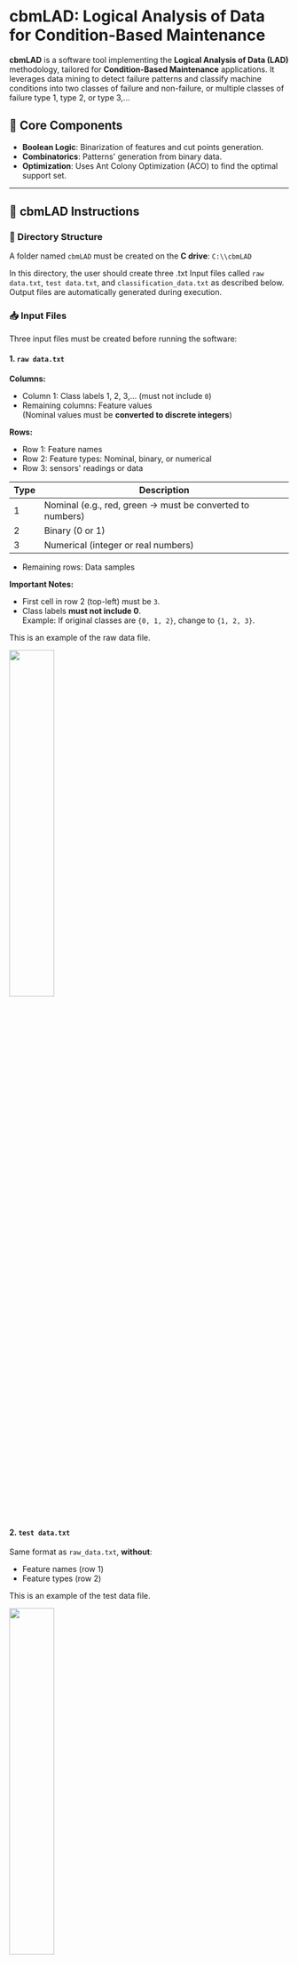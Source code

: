 # cbmLAD: Logical Analysis of Data for Condition-Based Maintenance

**cbmLAD** is a software tool implementing the **Logical Analysis of Data (LAD)** methodology, tailored for **Condition-Based Maintenance** applications. It leverages data mining to detect failure patterns and classify machine conditions into two classes of failure and non-failure, or multiple classes of failure type 1, type 2, or type 3,...

## 🔧 Core Components

- **Boolean Logic**: Binarization of features and cut points generation.
- **Combinatorics**: Patterns' generation from binary data.
- **Optimization**: Uses Ant Colony Optimization (ACO) to find the optimal support set.

---

## 📁 cbmLAD Instructions

### 📂 Directory Structure

A folder named `cbmLAD` must be created on the **C drive**: `C:\\cbmLAD`

In this directory, the user should create three .txt Input files called `raw data.txt`, `test data.txt`, and `classification_data.txt` as described below. 
Output files are automatically generated during execution.

### 📥 Input Files

Three input files must be created before running the software:

#### 1. `raw data.txt`

**Columns:**
- Column 1: Class labels 1, 2, 3,... (must not include `0`)
- Remaining columns: Feature values  
  (Nominal values must be **converted to discrete integers**)

**Rows:**
- Row 1: Feature names
- Row 2: Feature types: Nominal, binary, or numerical
- Row 3: sensors' readings or data

| Type | Description |
|------|-------------|
| 1    | Nominal (e.g., red, green → must be converted to numbers) |
| 2    | Binary (0 or 1) |
| 3    | Numerical (integer or real numbers) |

- Remaining rows: Data samples

**Important Notes:**
- First cell in row 2 (top-left) must be `3`.
- Class labels **must not include 0**.  
  Example: If original classes are `{0, 1, 2}`, change to `{1, 2, 3}`.

This is an example of the raw data file.

<img src="Images/rawdata.png" style="width:40%;"> 

#### 2. `test data.txt`

Same format as `raw_data.txt`, **without**:
- Feature names (row 1)
- Feature types (row 2)

This is an example of the test data file.

<img src="Images/testdata.png" style="width:40%;"> 

#### 3. `classification_data.txt`

Same format as `test_data.txt`, **without**:
- First column (class labels)

This is an example of a classification data file.

<img src="Images/classificationdata.png" style="width:35%;"> 

## 📤 Output Files

For each operation performed by cbmLAD (training, testing, and classification), specific output `.txt` files are generated and saved in the working directory `C:\\cbmLAD`.

### 🔧 4.1 Training Results

The training operation produces the following files:

- **Class names.txt**: Lists all class labels present in the dataset.
- **Duplicated and Ignored Observations.txt**: Identifies and excludes duplicated or invalid rows.
- **Characteristics of the generated patterns.txt**: Summarizes details about each generated pattern, such as coverage, relative prevalence, and weight. The following figure shows an example.

<img src="Images/Caracpatterns.png" style="width:45%;"> 

- **Binary data.txt**: This file includes the binary attributes that resulted from the binarization process. The following figure shows an example. 

<img src="Images/binarydata.png" style="width:45%;"> 

- **Coverage of Multi-Class Patterns.txt**: Indicates the observations in which the patterns generated for each class were found and includes their weights. Patterns with high weights cover more observations, thus have more explanatory power than patterns with low weights.

<img src="Images/coveragepatterns.png" style="width:45%;"> 

- **Patterns interpreted.txt**: Provides a readable representation of patterns for each class using feature names and values, connected by logical AND operation.

<img src="Images/patternsinterpreted.png" style="width:30%;"> 

- **Cut points.txt**: Shows the thresholds (cut points) used to convert numeric and nominal values into binary form.

<img src="Images/cutpoints.png" style="width:35%;"> 
  
- **Results.txt**: The core output file that summarizes the input data and the final patterns for each class, including their weights and coverages. The order of class operations is determined by which class is internally treated by cbmLAD first.

<img src="Images/trainingresults.png" style="width:60%;"> 

### 🧪 4.2 Testing Results

After the testing process, cbmLAD generates:

- **Testing results.txt**: This file contains:
  - The predicted class for each test observation.
  - The discriminant scores that indicate how strongly the membership of an observation is to one of the classes
  - The overall accuracy of the test predictions.
    
This is an example of the testing results file related to binary classification using the OVA method. To clarify the presented information, we explain the results corresponding to the first observation. The values highlighted in blue and red represent the discriminant scores for class 1 and class 2, respectively. Since the discriminant score for class 1 is higher, the observation is predicted as class 1, even though it was originally labeled as class 2.

Next, we examine the patterns covering this observation. Two patterns are involved, both associated with class 1: pattern [1]1 and pattern [1]2. Their respective weights, 0.24 for [1]1 and 0.76 for [1]2, are provided in the file named **Coverage of Multi-Class Patterns.txt**. The sum of these weights is 1, which corresponds to the discriminant score for class 1. Since no pattern related to class 2 covers this observation, the discriminant score for class 2 is 0. The definitions of these patterns can be found in the file named **Patterns interpreted.txt**.

<img src="Images/testresultsnew.png" style="width:70%;"> 

Another example is provided for a multi-class classification problem using the OVO method. In this case, the target variable consists of four classes. The line labeled **Classes scores** displays the discriminant scores for each class. Since the highest score corresponds to class 4, the first observation is predicted as belonging to class 4.

The following line lists the patterns that cover this observation. For class 4 specifically, five patterns are involved: [4V2]1, [4V1]1, [4V1]2, [4V3]1, and [4V3]2. Their respective weights—0.947368, 0.782609, 0.217391, 0.666667, and 0.333333—are provided in the file named **Coverage of Multi-Class Patterns.txt**. The sum of these weights is 2.947368, which corresponds to the discriminant score for class 4. The definitions of these patterns can be found in **Patterns interpreted.txt**.

<img src="Images/testresultsovo.png" style="width:70%;"> 

- **Confusion Matrix.txt**: Displays the confusion matrix, which summarizes prediction performance during testing by showing the number of instances correctly and incorrectly classified for each class.

  - The rows represent the actual classes.

  - The columns represent the predicted classes.

  - Each cell shows the count of observations falling into that actual-predicted pair.

  Interpretation:

  - True Positives (TP): Instances that actually belong to Class 1 and were correctly predicted as Class 1.

  - False Positives (FP): Instances that actually belong to Class 2 but were incorrectly predicted as Class 1.

  - False Negatives (FN): Instances that actually belong to Class 1 but were incorrectly predicted as Class 2.

  - True Negatives (TN): Instances that actually belong to Class 2 and were correctly predicted as Class 2 (i.e., correctly not predicted as Class 1).

  <img src="Images/confusionmatrixelements.png" style="width:40%;"> 

  This is an example of confusion matrix results.

  <img src="Images/confusionmatrix.png" style="width:35%;"> 

- **Confused Observations.txt**: Lists specific testing observations that were misclassified or inconsistently covered by patterns.

<img src="Images/confusedobs.png" style="width:35%;"> 

### 🧮 4.3 Classification Results

When performing classification (on new, unlabeled data), cbmLAD generates:

- **Classification results.txt**: This file provides:
  - Predicted class labels for new observations.
  - Discriminant scores for each possible class.
  - The patterns used to justify each classification.

This is an example of the classification results file.

<img src="Images/classificationresults.png" style="width:40%;"> 

---

## 🧠 Pattern Generation Methods: One-vs-All (OVA) and One-vs-One (OVO)

cbmLAD supports two major strategies for handling **multiclass** problems: **One-vs-One (OVO)** and **One-vs-All (OVA)**.
For a given K-class dataset:
  - **OVO** assumes that there exists a separator between any two classes and builds **K(K−1)/2 binary classifiers**.
  - **OVA** assumes the existence of a single separator between each class $i$ and all other classes, and builds **K binary classifiers**.

For example **k=4**:

### 🟢 One-vs-All (OVA)

- Each class is compared **against all other classes combined**.
- A set of patterns is generated for classes 1, 2, 3, and 4, denoted respectively as $P_1$, $P_2$, $P_3$, and $P_4$:
  - $P_1 = (P_{11}, P_{12}, P_{13}, P_{14}, P_{15}, \ldots)$
  - $P_2 = (P_{21}, P_{22}, P_{23}, P_{24}, P_{25}, \ldots)$
  - $P_3 = (P_{31}, P_{32}, P_{33}, P_{34}, P_{35}, \ldots)$
  - $P_4 = (P_{41}, P_{42}, P_{43}, P_{44}, P_{45}, \ldots)$
    
![OVA Illustration](Images/OVA4.png)

---

### 🔵 One-vs-One (OVO)

- Each class is compared **against one other class at a time**.
 A set of patterns is generated for each binary comparison:
  - $P_{1v2}, P_{1v3}, P_{1v4}, P_{2v3}, P_{2v4}, P_{3v4}$

![OVO Illustration](Images/OVO4.png)

---

### 🔎 Notes

- **Binary classes:** The **OVA** method is used.
- **Multiclass:** Both **OVA** and **OVO** methods can be applied.

To perform training, classification, and testing using these methods, use the **executable files** provided in the `Executable Files` directory.


| **Task Type**      | **OVA (One-vs-All)**       | **OVO (One-vs-One)**       |
|--------------------|----------------------------|----------------------------|
| **Training**       | OVA_training.exe           | OVO_training.exe           |
| **Testing**        | OVA_testing.exe            | OVO_testing.exe            |
| **Classification** | OVA_classification.exe     | OVO_classification.exe     |
